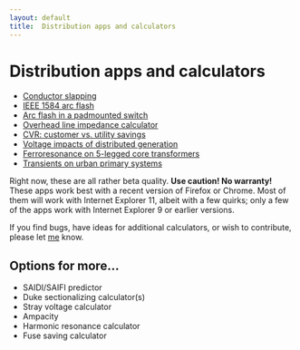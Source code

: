 ```yaml
---
layout: default
title:  Distribution apps and calculators
---
```


# Distribution apps and calculators

- [Conductor slapping](mdpad.html?conductor_slapping.md)
- [IEEE 1584 arc flash](mdpad.html?1584.md)
- [Arc flash in a padmounted switch](mdpad.html?arc_flash_padsw.md)
- [Overhead line impedance calculator](mdpad.html?impedances.md)
- [CVR: customer vs. utility savings](mdpad.html?cvr.md)
- [Voltage impacts of distributed generation](mdpad.html?dg.md)
- [Ferroresonance on 5-legged core transformers](mdpad.html?ferro.md)
- [Transients on urban primary systems](mdpad.html?UrbanPrimary.md)

Right now, these are all rather beta quality. **Use caution! No
warranty!** These apps work best with a recent version of Firefox or
Chrome. Most of them will work with Internet Explorer 11, albeit with
a few quirks; only a few of the apps work with Internet Explorer 9 or
earlier versions.

If you find bugs, have ideas for additional calculators, or wish to
contribute, please let [me](mailto:t.short@ieee.org) know.

## Options for more...

- SAIDI/SAIFI predictor
- Duke sectionalizing calculator(s)
- Stray voltage calculator
- Ampacity
- Harmonic resonance calculator
- Fuse saving calculator
